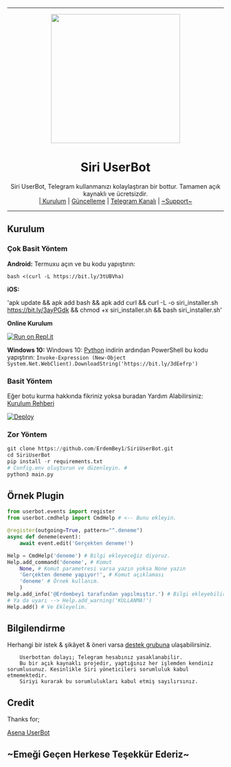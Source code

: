 
----

<div align="center">
  <img src="https://gitlab.com/ErdemBey1/siri/raw/master/IMG_20210212_012609_969.jpg" width="300" height="300">
  <h1>Siri UserBot</h1>
</div>
<p align="center">
    Siri UserBot, Telegram kullanmanızı kolaylaştıran bir bottur. Tamamen açık kaynaklı ve ücretsizdir.
    <br>
        <a href="https://github.com/ErdemBey1/SiriUserBot/blob/master/README.md#kurulum">| Kurulum</a> |
        <a href="https://github.com/ErdemBey1/SiriUserBot/wiki/G%C3%BCncelleme">Güncelleme</a> |
        <a href="https://t.me/SiriUserBot">Telegram Kanalı</a> |
        <a href="https://t.me/SiriSupport">~Support~</a>
    <br>
</p>

----

## Kurulum
### Çok Basit Yöntem

**Android:** Termuxu açın ve bu kodu yapıştırın:

` bash <(curl -L https://bit.ly/3tUBVha) `

**iOS:**  

'apk update && apk add bash && apk add curl && curl -L -o siri_installer.sh https://bit.ly/3ayPGdk && chmod +x siri_installer.sh && bash siri_installer.sh'

**Online Kurulum**

[![Run on Repl.it](https://repl.it/badge/github/ErdemBey1/siriinstaller)](https://repl.it/@ErdemBey1/siriinstaller)

**Windows 10:** Windows 10: [Python](https://www.microsoft.com/en-us/p/python-38/9mssztt1n39l?activetab=pivot:overviewtab) indirin ardından PowerShell bu kodu yapıştırın:
`Invoke-Expression (New-Object System.Net.WebClient).DownloadString('https://bit.ly/3dEefrp')`

### Basit Yöntem
Eğer botu kurma hakkında fikriniz yoksa buradan Yardım Alabilirsiniz: [Kurulum Rehberi](https://t.me/sirisupport)

[![Deploy](https://www.herokucdn.com/deploy/button.svg)](https://heroku.com/deploy?template=https://github.com/ErdemBey1/SiriUserBot)
### Zor Yöntem
```python
git clone https://github.com/ErdemBey1/SiriUserBot.git
cd SiriUserBot
pip install -r requirements.txt
# Config.env oluşturun ve düzenleyin. #
python3 main.py
```

## Örnek Plugin
```python
from userbot.events import register
from userbot.cmdhelp import CmdHelp # <-- Bunu ekleyin.

@register(outgoing=True, pattern="^.deneme")
async def deneme(event):
    await event.edit('Gerçekten deneme!')

Help = CmdHelp('deneme') # Bilgi ekleyeceğiz diyoruz.
Help.add_command('deneme', # Komut
    None, # Komut parametresi varsa yazın yoksa None yazın
    'Gerçekten deneme yapıyor!', # Komut açıklaması
    'deneme' # Örnek kullanım.
    )
Help.add_info('@Erdembey1 tarafından yapılmıştır.') # Bilgi ekleyebilirsiniz.
# Ya da uyarı --> Help.add_warning('KULLANMA!')
Help.add() # Ve Ekleyelim.
```

## Bilgilendirme
Herhangi bir istek & şikâyet & öneri varsa [destek grubuna](https://t.me/SiriSupport) ulaşabilirsiniz.

```
    Userbottan dolayı; Telegram hesabınız yasaklanabilir.
    Bu bir açık kaynaklı projedir, yaptığınız her işlemden kendiniz sorumlusunuz. Kesinlikle Siri yöneticileri sorumluluk kabul etmemektedir.
    Siriyi kurarak bu sorumlulukları kabul etmiş sayılırsınız.
```

## Credit
Thanks for;

[Asena UserBot](https://github.com/YusufUsta/AsenaUserBot)

## ~Emeği Geçen Herkese Teşekkür Ederiz~


